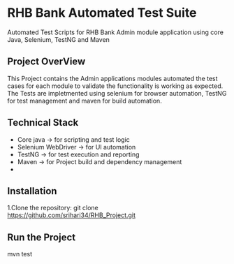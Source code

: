 # RHB Bank Automated Test Suite
Automated Test Scripts for RHB Bank Admin module application using core Java, Selenium, TestNG and Maven

## Project OverView
This Project contains the Admin applications modules automated the test cases for each module to validate the functionality is working as expected.
The Tests are impletmented using selenium for browser automation, TestNG for test management and maven for build automation.

## Technical Stack
- Core java -> for scripting and test logic
- Selenium WebDriver -> for UI automation
- TestNG -> for test execution and reporting
- Maven -> for Project build and dependency management
- 
## Installation 
1.Clone the repository: 
  git clone https://github.com/srihari34/RHB_Project.git
  
## Run the Project
mvn test



